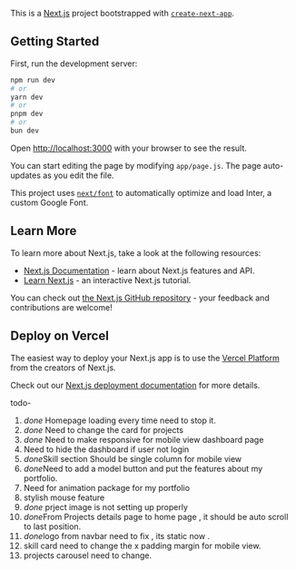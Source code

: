This is a [Next.js](https://nextjs.org/) project bootstrapped with [`create-next-app`](https://github.com/vercel/next.js/tree/canary/packages/create-next-app).

## Getting Started

First, run the development server:

```bash
npm run dev
# or
yarn dev
# or
pnpm dev
# or
bun dev
```

Open [http://localhost:3000](http://localhost:3000) with your browser to see the result.

You can start editing the page by modifying `app/page.js`. The page auto-updates as you edit the file.

This project uses [`next/font`](https://nextjs.org/docs/basic-features/font-optimization) to automatically optimize and load Inter, a custom Google Font.

## Learn More

To learn more about Next.js, take a look at the following resources:

- [Next.js Documentation](https://nextjs.org/docs) - learn about Next.js features and API.
- [Learn Next.js](https://nextjs.org/learn) - an interactive Next.js tutorial.

You can check out [the Next.js GitHub repository](https://github.com/vercel/next.js/) - your feedback and contributions are welcome!

## Deploy on Vercel

The easiest way to deploy your Next.js app is to use the [Vercel Platform](https://vercel.com/new?utm_medium=default-template&filter=next.js&utm_source=create-next-app&utm_campaign=create-next-app-readme) from the creators of Next.js.

Check out our [Next.js deployment documentation](https://nextjs.org/docs/deployment) for more details.

todo-

1. *done* Homepage loading every time need to stop it.
2. _done_ Need to change the card for projects
3. _done_ Need to make responsive for mobile view dashboard page
4. Need to hide the dashboard if user not login
5. *done*Skill section Should be single column for mobile view
6. *done*Need to add a model button and put the features about my portfolio.
7. Need for animation package for my portfolio
8. stylish mouse feature
9. _done_ prject image is not setting up properly
10. *done*From Projects details page to home page , it should be auto scroll to last position.
11. *done*logo from navbar need to fix , its static now .
12. skill card need to change the x padding margin for mobile view.
13. projects carousel need to change.
